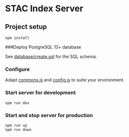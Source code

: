 # STAC Index Server

## Project setup
```
npm install
```

###Deploy PostgreSQL 13+ database

See [database/create.sql](database/create.sql) for the SQL schema.

### Configure

Adapt [commons.js](../commons.js) and [config.js](src/config.js) to suite your environment.

### Start server for development

```
npm run dev
```

### Start and stop server for production
```
npm run up
npm run down
```
